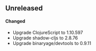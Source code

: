 ## Unreleased

#### Changed

- Upgrade ClojureScript to 1.10.597
- Upgrade shadow-cljs to 2.8.76
- Upgrade binaryage/devtools to 0.9.11
